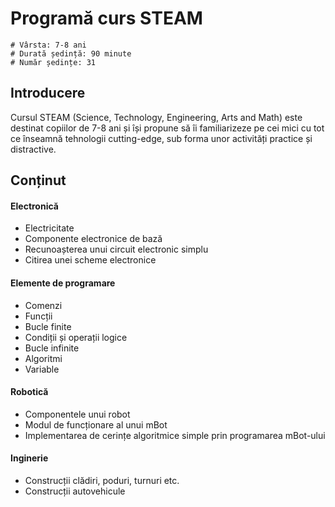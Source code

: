 # Programă curs STEAM

    # Vârsta: 7-8 ani
    # Durată ședință: 90 minute
    # Număr ședințe: 31

## Introducere

Cursul STEAM (Science, Technology, Engineering, Arts and Math) este destinat copiilor de 7-8 ani și își propune să îi familiarizeze pe cei mici cu tot ce înseamnă tehnologii cutting-edge, sub forma unor activități practice și distractive.

## Conținut

#### Electronică
- Electricitate
- Componente electronice de bază
- Recunoașterea unui circuit electronic simplu
- Citirea unei scheme electronice

#### Elemente de programare
- Comenzi
- Funcții
- Bucle finite
- Condiții și operații logice
- Bucle infinite
- Algoritmi
- Variable

#### Robotică
- Componentele unui robot
- Modul de funcționare al unui mBot
- Implementarea de cerințe algoritmice simple prin programarea mBot-ului

#### Inginerie
- Construcții clădiri, poduri, turnuri etc.
- Construcții autovehicule

